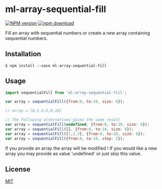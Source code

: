 # ml-array-sequential-fill

  [![NPM version][npm-image]][npm-url]
  [![npm download][download-image]][download-url]

Fill an array with sequential numbers or create a new array containing sequential numbers.

## Installation

`$ npm install --save ml-array-sequential-fill`

## Usage

```js
import sequentialFill from 'ml-array-sequential-fill';

var array = sequentialFill({from:0, to:10, size: 6});

// array = [0,2,4,6,8,10]

// The following alternatives gives the same result
var array = sequentialFill(undefined, {from:0, to:10, size: 6});
var array = sequentialFill([], {from:0, to:10, size: 6});
var array = sequentialFill([1,2,3], {from:0, to:10, size: 6});
var array = sequentialFill({from:0, to:10, step: 2});
```

If you provide an array the array will be modified ! If you would like a 
new array you may provide as value 'undefined' or just skip this value.



## License

  [MIT](./LICENSE)

[npm-image]: https://img.shields.io/npm/v/ml-array-variance.svg?style=flat-square
[npm-url]: https://npmjs.org/package/ml-array-variance
[download-image]: https://img.shields.io/npm/dm/ml-array-variance.svg?style=flat-square
[download-url]: https://npmjs.org/package/ml-array-variance
